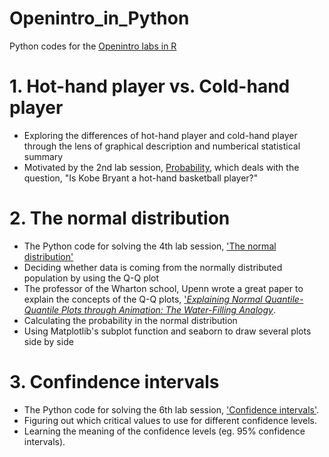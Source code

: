 # Openintro_in_Python
Python codes for the <a href="https://www.openintro.org/stat/labs.php?stat_lab_software=R">Openintro labs in R</a> 

# 1. Hot-hand player vs. Cold-hand player 
* Exploring the differences of hot-hand player and cold-hand player through the lens of graphical description and numberical statistical summary
* Motivated by the 2nd lab session, <a href="https://www.openintro.org/download.php?file=os2_lab_02A">Probability</a>, which deals with the question, "Is Kobe Bryant a hot-hand basketball player?"

# 2. The normal distribution
* The Python code for solving the 4th lab session, <a href="http://htmlpreview.github.io/?https://github.com/andrewpbray/oiLabs-base-R/blob/master/normal_distribution/normal_distribution.html"> 'The normal distribution' </a>
* Deciding whether data is coming from the normally distributed population by using the Q-Q plot
* The professor of the Wharton school, Upenn wrote a great paper to explain the concepts of the Q-Q plots, <a href="http://www-stat.wharton.upenn.edu/~stine/shiny/quantile_plot.pdf">'*Explaining Normal Quantile-Quantile Plots through Animation: The Water-Filling Analogy*</a>.
* Calculating the probability in the normal distribution
* Using Matplotlib's subplot function and seaborn to draw several plots side by side

# 3. Confindence intervals
* The Python code for solving the 6th lab session, <a href="http://htmlpreview.github.io/?https://github.com/andrewpbray/oiLabs-base-R/blob/master/confidence_intervals/confidence_intervals.html">'Confidence intervals'</a>.
* Figuring out which critical values to use for different confidence levels. 
* Learning the meaning of the confidence levels (eg. 95% confidence intervals).
